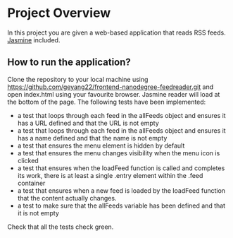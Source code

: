 # Project Overview

In this project you are given a web-based application that reads RSS feeds. [Jasmine](http://jasmine.github.io/) included.

## How to run the application?
Clone the repository to your local machine using https://github.com/geyang22/frontend-nanodegree-feedreader.git and open index.html using your favourite browser. Jasmine reader will load at the bottom of the page. The following tests have been implemented:

- a test that loops through each feed in the allFeeds object and ensures it has a URL defined and that the URL is not empty
- a test that loops through each feed in the allFeeds object and ensures it has a name defined and that the name is not empty
- a test that ensures the menu element is hidden by default
- a test that ensures the menu changes visibility when the menu icon is clicked
- a test that ensures when the loadFeed function is called and completes its work, there is at least a single .entry element within the .feed container
- a test that ensures when a new feed is loaded by the loadFeed function that the content actually changes.
- a test to make sure that the allFeeds variable has been defined and that it is not empty

Check that all the tests check green.



